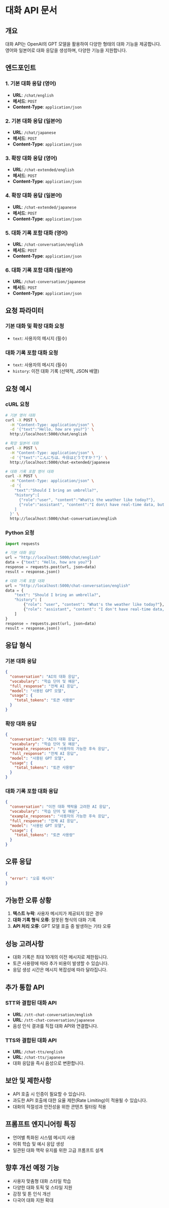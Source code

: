# 대화 API 문서

## 개요

대화 API는 OpenAI의 GPT 모델을 활용하여 다양한 형태의 대화 기능을 제공합니다. 영어와 일본어로 대화 응답을 생성하며, 다양한 기능을 지원합니다.

## 엔드포인트

### 1. 기본 대화 응답 (영어)

- **URL**: `/chat/english`
- **메서드**: `POST`
- **Content-Type**: `application/json`

### 2. 기본 대화 응답 (일본어)

- **URL**: `/chat/japanese`
- **메서드**: `POST`
- **Content-Type**: `application/json`

### 3. 확장 대화 응답 (영어)

- **URL**: `/chat-extended/english`
- **메서드**: `POST`
- **Content-Type**: `application/json`

### 4. 확장 대화 응답 (일본어)

- **URL**: `/chat-extended/japanese`
- **메서드**: `POST`
- **Content-Type**: `application/json`

### 5. 대화 기록 포함 대화 (영어)

- **URL**: `/chat-conversation/english`
- **메서드**: `POST`
- **Content-Type**: `application/json`

### 6. 대화 기록 포함 대화 (일본어)

- **URL**: `/chat-conversation/japanese`
- **메서드**: `POST`
- **Content-Type**: `application/json`

## 요청 파라미터

### 기본 대화 및 확장 대화 요청

- `text`: 사용자의 메시지 (필수)

### 대화 기록 포함 대화 요청

- `text`: 사용자의 메시지 (필수)
- `history`: 이전 대화 기록 (선택적, JSON 배열)

## 요청 예시

### cURL 요청

```bash
# 기본 영어 대화
curl -X POST \
  -H "Content-Type: application/json" \
  -d '{"text":"Hello, how are you?"}' \
  http://localhost:5000/chat/english

# 확장 일본어 대화
curl -X POST \
  -H "Content-Type: application/json" \
  -d '{"text":"こんにちは、今日はどうですか？"}' \
  http://localhost:5000/chat-extended/japanese

# 대화 기록 포함 영어 대화
curl -X POST \
  -H "Content-Type: application/json" \
  -d '{
    "text":"Should I bring an umbrella?",
    "history":[
      {"role":"user", "content":"What\s the weather like today?"},
      {"role":"assistant", "content":"I don\t have real-time data, but I can talk about weather in general."}
    ]
  }' \
  http://localhost:5000/chat-conversation/english
```

### Python 요청

```python
import requests

# 기본 대화 응답
url = "http://localhost:5000/chat/english"
data = {"text": "Hello, how are you?"}
response = requests.post(url, json=data)
result = response.json()

# 대화 기록 포함 대화
url = "http://localhost:5000/chat-conversation/english"
data = {
    "text": "Should I bring an umbrella?",
    "history": [
        {"role": "user", "content": "What's the weather like today?"},
        {"role": "assistant", "content": "I don't have real-time data, but I can talk about weather in general."}
    ]
}
response = requests.post(url, json=data)
result = response.json()
```

## 응답 형식

### 기본 대화 응답

```json
{
  "conversation": "AI의 대화 응답",
  "vocabulary": "학습 단어 및 예문",
  "full_response": "전체 AI 응답",
  "model": "사용된 GPT 모델",
  "usage": {
    "total_tokens": "토큰 사용량"
  }
}
```

### 확장 대화 응답

```json
{
  "conversation": "AI의 대화 응답",
  "vocabulary": "학습 단어 및 예문",
  "example_responses": "사용자의 가능한 후속 응답",
  "full_response": "전체 AI 응답",
  "model": "사용된 GPT 모델",
  "usage": {
    "total_tokens": "토큰 사용량"
  }
}
```

### 대화 기록 포함 대화 응답

```json
{
  "conversation": "이전 대화 맥락을 고려한 AI 응답",
  "vocabulary": "학습 단어 및 예문",
  "example_responses": "사용자의 가능한 후속 응답",
  "full_response": "전체 AI 응답",
  "model": "사용된 GPT 모델",
  "usage": {
    "total_tokens": "토큰 사용량"
  }
}
```

## 오류 응답

```json
{
  "error": "오류 메시지"
}
```

## 가능한 오류 상황

1. **텍스트 누락**: 사용자 메시지가 제공되지 않은 경우
2. **대화 기록 형식 오류**: 잘못된 형식의 대화 기록
3. **API 처리 오류**: GPT 모델 호출 중 발생하는 기타 오류

## 성능 고려사항

- 대화 기록은 최대 10개의 이전 메시지로 제한됩니다.
- 토큰 사용량에 따라 추가 비용이 발생할 수 있습니다.
- 응답 생성 시간은 메시지 복잡성에 따라 달라집니다.

## 추가 통합 API

### STT와 결합된 대화 API

- **URL**: `/stt-chat-conversation/english`
- **URL**: `/stt-chat-conversation/japanese`
- 음성 인식 결과를 직접 대화 API와 연결합니다.

### TTS와 결합된 대화 API

- **URL**: `/chat-tts/english`
- **URL**: `/chat-tts/japanese`
- 대화 응답을 즉시 음성으로 변환합니다.

## 보안 및 제한사항

- API 호출 시 인증이 필요할 수 있습니다.
- 과도한 API 호출에 대한 요율 제한(Rate Limiting)이 적용될 수 있습니다.
- 대화의 적절성과 안전성을 위한 콘텐츠 필터링 적용

## 프롬프트 엔지니어링 특징

- 언어별 특화된 시스템 메시지 사용
- 어휘 학습 및 예시 응답 생성
- 일관된 대화 맥락 유지를 위한 고급 프롬프트 설계

## 향후 개선 예정 기능

- 사용자 맞춤형 대화 스타일 학습
- 다양한 대화 토픽 및 스타일 지원
- 감정 및 톤 인식 개선
- 다국어 대화 지원 확대
